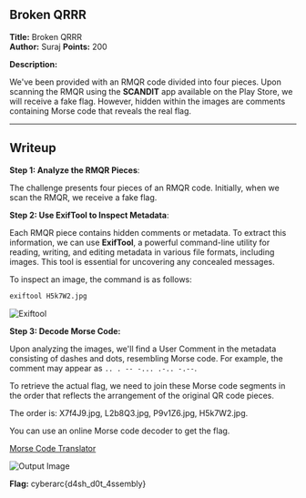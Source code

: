 ## Broken QRRR
**Title:** Broken QRRR  
**Author:** Suraj 
**Points:** 200  

**Description:**  

We've been provided with an RMQR code divided into four pieces. Upon scanning the RMQR using the **SCANDIT** app available on the Play Store, we will receive a fake flag. However, hidden within the images are comments containing Morse code that reveals the real flag.


---

## Writeup

**Step 1: Analyze the RMQR Pieces**:  
    
   The challenge presents four pieces of an RMQR code. Initially, when we scan the RMQR, we receive a fake flag.

**Step 2: Use ExifTool to Inspect Metadata**:  

   Each RMQR piece contains hidden comments or metadata. To extract this information, we can use **ExifTool**, a powerful command-line utility for reading, writing, and editing metadata in various file formats, including       images. This tool is essential for        uncovering any concealed messages.
   
   To inspect an image, the command is as follows:

   ```bash
   exiftool H5k7W2.jpg
   ```

   ![Exiftool](img/image.png)

**Step 3: Decode Morse Code:**

   Upon analyzing the images, we'll find a User Comment in the metadata consisting of dashes and dots, resembling Morse code. For example, the comment may appear as `.. . -- -... .-.. -.--`.

   To retrieve the actual flag, we need to join these Morse code segments in the order that reflects the arrangement of the original QR code pieces.

   The order is: X7f4J9.jpg, L2b8Q3.jpg, P9v1Z6.jpg, H5k7W2.jpg.

   You can use an online Morse code decoder to get the flag.

   [Morse Code Translator](https://morsecode.world/international/translator.html)

   ![Output Image](img/output.png)

**Flag:** cyberarc{d4sh_d0t_4ssembly}



